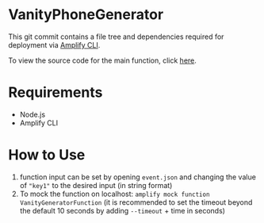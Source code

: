 # VanityPhoneGenerator

This git commit contains a file tree and dependencies required for deployment via [Amplify CLI](https://docs.amplify.aws/cli/).

To view the source code for the main function, click [here](/amplify/backend/function/VanityGeneratorFunction/src/). 

# Requirements
- Node.js
- Amplify CLI 

# How to Use
1. function input can be set by opening `event.json` and changing the value of `"key1"` to the desired input (in string format)
2. To mock the function on localhost: `amplify mock function VanityGeneratorFunction` (it is recommended to set the timeout beyond the default 10 seconds by adding `--timeout` + time in seconds)
